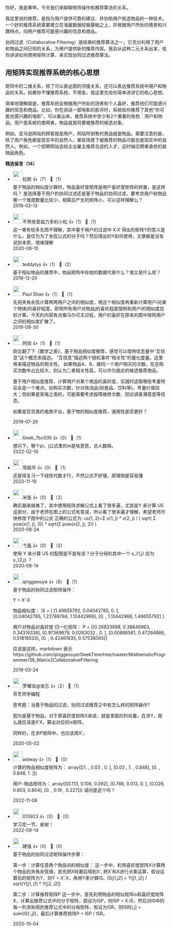 你好，我是黄申。今天我们来聊聊矩阵操作和推荐算法的关系。

我这里说的推荐，是指为用户提供可靠的建议、并协助用户挑选物品的一种技术。一个好的推荐系统需要建立在海量数据挖掘基础之上，并根据用户所处的情景和兴趣特点，向用户推荐可能感兴趣的信息和商品。

协同过滤（Collaborative Filtering）是经典的推荐算法之一，它充分利用了用户和物品之间已知的关系，为用户提供新的推荐内容。我会从这种二元关系出发，给你讲讲如何使用矩阵计算，来实现协同过滤推荐算法。

## 用矩阵实现推荐系统的核心思想

矩阵中的二维关系，除了可以表达图的邻接关系，还可以表达推荐系统中用户和物品的关系。如果你不懂推荐系统，不用急，我这里先给你简单讲讲它的核心思想。

简单地理解就是，推荐系统会根据用户所处的场景和个人喜好，推荐他们可能感兴趣的信息和商品。比如，你在阅读一部电影的影评时，系统给你推荐了其他“你可能也感兴趣的电影”。可以看出来，推荐系统中至少有2个重要的角色：用户和物品。用户是系统的使用者，物品就是将要被推荐的候选对象。

例如，亚马逊网站的顾客就是用户，网站所销售的商品就是物品。需要注意的是，除了用户角色都是现实中的自然人，某些场景下被推荐的物品可能也是现实中的自然人。例如，一个招聘网站会给企业雇主推荐合适的人才，这时候应聘者承担的是物品角色。
<div><strong>精选留言（14）</strong></div><ul>
<li><img src="https://static001.geekbang.org/account/avatar/00/12/69/4d/81c44f45.jpg" width="30px"><span>拉欧</span> 👍（7） 💬（1）<div>基于物品的相似度计算时，物品喜好度矩阵是用户喜好度矩阵的转置，是这样吗？
是选择基于用户的协同过滤还是基于物品的协同过滤，要考虑用户和物品哪一个维度数量比较少，相乘后产生的矩阵小，可以这样理解么？</div>2019-03-13</li><br/><li><img src="https://static001.geekbang.org/account/avatar/00/0f/ec/52/1323a451.jpg" width="30px"><span>不熬夜爱益力多的小松</span> 👍（1） 💬（1）<div>这一章有较多东西不理解，其中基于用户的过滤中 X.X`得出的矩阵Y的意义是什么，是仅为为了余弦公式的分子吗？然后得出的Y如何使用，文章都是没有说到本质，很难理解</div>2020-08-10</li><br/><li><img src="https://static001.geekbang.org/account/avatar/00/13/5c/02/e7af1750.jpg" width="30px"><span>teddytyy</span> 👍（1） 💬（2）<div>基于相似物品的推荐中，物品矩阵中存放的数据代表什么？值又是什么呢？</div>2019-12-20</li><br/><li><img src="" width="30px"><span>Paul Shan</span> 👍（1） 💬（1）<div>先用夹角余弦计算两两用户之间的相似度，用这个相似度再重新计算用户i对某个物体j的喜好程度。即用所有用户对物品j的喜欢程度按照和用户i的相似度加权计算。今天的内容有点像马尔可夫过程，用户的喜好在原来的图中按照用户之间的相似度扩散了。</div>2019-09-30</li><br/><li><img src="https://static001.geekbang.org/account/avatar/00/15/5b/6f/113e24e6.jpg" width="30px"><span>阿信</span> 👍（1） 💬（1）<div>刚又翻了下《数学之美》，基于物品相似度推荐，感觉可以借用信息量中“互信息”这个概念来描述。
“互信息”描述两个随机事件“相关性”的量化度量。这里用来描述物品的相关性。
如果物品A、B，被同一个用户购买的次数，在总购买次数中占比较大，则认为二者相关性高，可以作为彼此的候选推荐商品。

基于用户相似度推荐，计算用户对某个商品的喜好度，实践时选取哪些考量特征会是一个难点。如购买次数，针对快消品(如食品、饮料等)，考量价值较大；但如果是家电之类的，可能需要考虑报障维修次数、回访调查满意度等信息。

如果是百货类的电商平台，基于物的相似度推荐，通用性是否更好？</div>2019-07-20</li><br/><li><img src="https://thirdwx.qlogo.cn/mmopen/vi_32/2Zh1NJFhKQPUXXQFt5MicFQ1jWqP13jSNP95NSjhLm5dCjzyJibJ7DsicFTW2yO9wicsOVibuwx2ibzZ88uyIvcj2a8Q/132" width="30px"><span>Geek_7bc035</span> 👍（0） 💬（1）<div>想问下，哪个pi，j公式里的m是啥意思，总人数嘛。</div>2022-02-10</li><br/><li><img src="" width="30px"><span>常振华</span> 👍（0） 💬（1）<div>还是得复习一下线性代数才行，不然公式不好懂，原理倒是容易懂</div>2020-11-19</li><br/><li><img src="https://static001.geekbang.org/account/avatar/00/0f/98/2c/cff47039.jpg" width="30px"><span>米饭</span> 👍（0） 💬（2）<div>确实越来越难了，其中使用矩阵求解公式上看了很多遍，尤其是Y 来计算 US这部分，由于老师在图上的公式有笔误，所以看了很多遍才理解，希望老师尽快修改下图中的公式
正确的公式为: us(1, 2)=Σ x(1, j) * x(2, j) &#47; ( sqrt( Σ pow(x(1, j), 2)) * sqrt(Σ pow(x(2, j), 2)) )</div>2020-08-24</li><br/><li><img src="https://static001.geekbang.org/account/avatar/00/16/08/79/770c7d85.jpg" width="30px"><span>弋轰</span> 👍（0） 💬（2）<div>使用 Y 来计算 US 的配图是不是有误？分子分母的其中一个 x_{1,j} 应为 x_{2,j} ？</div>2020-08-14</li><br/><li><img src="https://static001.geekbang.org/account/avatar/00/13/18/d0/49b06424.jpg" width="30px"><span>qinggeouye</span> 👍（6） 💬（1）<div>基于物品的协同过滤矩阵操作：

Y = X&#39;·X

物品相似度：
IS = [ [1.49655792,  0.04042765,  0.             ],  
        [0.04042765,  1.22789784,  1.10442966],
        [0.        ,        1.10442966,  1.49655792] ]

用户对物品对喜好度 归一化矩阵：
P = [[0.26833698,  0.38846963,  0.34319338],
       [0.97369679,  0.0263032 ,   0.        ],
       [0.00886581,  0.47294886,  0.51818533],
       [0.              ,  0.42461935,  0.57538065]]

应该是这样。markdown 表示 https:&#47;&#47;github.com&#47;qinggeouye&#47;GeekTime&#47;tree&#47;master&#47;MathematicProgrammer&#47;38_Matrix2CollaborativeFiltering</div>2019-03-24</li><br/><li><img src="https://static001.geekbang.org/account/avatar/00/1d/42/df/a034455d.jpg" width="30px"><span>罗耀龙@坐忘</span> 👍（2） 💬（1）<div>茶艺师学编程

思考题：当基于物品的过滤，协同过滤推荐之中有怎么样的矩阵操作?

因为是基于物品，对于原喜好度矩阵X来说，就是里面的列向量。在求Y，那么就应该是X′X，算出对应的is矩阵。

同样的，在求P矩阵中，也应该用X′。</div>2020-05-02</li><br/><li><img src="https://static001.geekbang.org/account/avatar/00/10/0b/04/de5370a7.jpg" width="30px"><span>aidway</span> 👍（1） 💬（0）<div>计算的物品相似度矩阵为：
array([[1.   , 0.03 , 0.   ],
       [0.03 , 1.   , 0.848],
       [0.   , 0.848, 1.   ]])

用户-物品矩阵为：
array([[0.113, 0.108, 0.092],
       [0.786, 0.013, 0.   ],
       [0.026, 0.803, 0.804],
       [0.   , 0.19 , 0.227]])
请问是这个吗？</div>2022-11-08</li><br/><li><img src="" width="30px"><span>013923</span> 👍（0） 💬（0）<div>学习完一节，谢谢！</div>2022-09-14</li><br/><li><img src="https://static001.geekbang.org/account/avatar/00/15/51/86/b5fd8dd8.jpg" width="30px"><span>建强</span> 👍（0） 💬（0）<div>基于物品的协同过滤矩阵操作步骤：

第一步：计算任意两个物品间的相似度：
这一步中，利用喜好度矩阵X计算两个物品的夹角余弦值，首先把X转置后得到X&#39;, 把X&#39;和X进行点乘运算，假设运算后的矩阵为Y，则Y = X&#39;.X，再用Y来计算IS，IS[j1,j2] = Y[j1, j2] &#47; sqrt(Y[j1, j1] * Y[j2, j2])

第二步：计算推荐矩阵P
这一步中，首先利用物品的相似矩阵is和喜好度矩阵X，计算出推荐公式中的分子矩阵，假设为ISP，则ISP = X.IS，然后对IS中的每一列求和得到推荐公式中的分母矩阵，假设为ISR，则ISR[i,j] = sum(IS[:,j])，最后计算推荐矩阵P = ISP &#47; ISR。</div>2020-10-04</li><br/>
</ul>